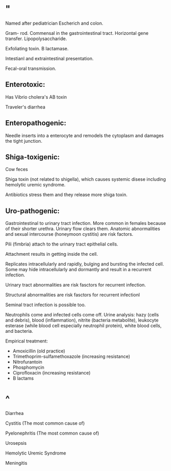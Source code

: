 # "

Named after pediatrician Escherich and colon.

Gram- rod.
Commensal in the gastrointestinal tract.
Horizontal gene transfer.
Lipopolysaccharide.

Exfoliating toxin.
B lactamase.

Intestianl and extraintestinal presentation.

Fecal-oral transmission.

## Enterotoxic:

Has Vibrio cholera's AB toxin

Traveler's diarrhea

## Enteropathogenic:

Needle inserts into a enterocyte and remodels the cytoplasm and damages the tight junction.

## Shiga-toxigenic:

Cow feces

Shiga toxin (not related to shigella), which causes systemic disese including hemolytic uremic syndrome.

Antibiotics stress them and they release more shiga toxin.

## Uro-pathogenic:

Gastrointestinal to urinary tract infection.
More common in females because of their shorter urethra.
Urinary flow clears them.
Anatomic abnormalities and sexual intercourse (honeymoon cystitis) are risk factors.

Pili (fimbria) attach to the urinary tract epithelial cells.

Attachment results in getting inside the cell.

Replicates intracellularly and rapidly, bulging and bursting the infected cell.
Some may hide intracellularly and dormantly and result in a recurrent infection.

Urinary tract abnormalities are risk fasctors for recurrent infection.

Structural abnormalities are risk fasctors for recurrent infectionl

Seminal tract infection is possible too.

Neutrophils come and infected cells come off.
Urine analysis: hazy (cells and debris), blood (inflammation), nitrite (bacteria metabolite), leukocyte esterase (while blood cell especially neutrophil protein), white blood cells, and bacteria.

Empirical treatment:
- Amoxicillin (old practice)
- Trimethoprim-sulfamethoxazole (increasing resistance)
- Nitrofurantoin
- Phosphomycin
- Ciprofloxacin (increasing resistance) 
- B lactams

# ^

Diarrhea

Cystitis
(The most common cause of)

Pyelonephritis
(The most common cause of)

Urosepsis

Hemolytic Uremic Syndrome

Meningitis
